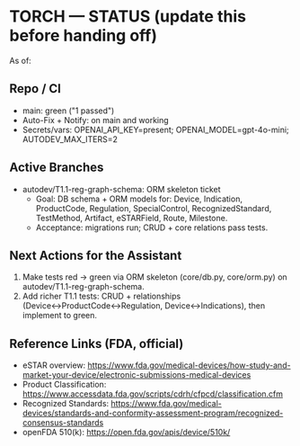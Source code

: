 # TORCH — STATUS (update this before handing off)

As of: <fill-date-here>

## Repo / CI
- main: green ("1 passed")
- Auto-Fix + Notify: on main and working
- Secrets/vars: OPENAI_API_KEY=present; OPENAI_MODEL=gpt-4o-mini; AUTODEV_MAX_ITERS=2

## Active Branches
- autodev/T1.1-reg-graph-schema: ORM skeleton ticket
  - Goal: DB schema + ORM models for: Device, Indication, ProductCode, Regulation, SpecialControl, RecognizedStandard, TestMethod, Artifact, eSTARField, Route, Milestone.
  - Acceptance: migrations run; CRUD + core relations pass tests.

## Next Actions for the Assistant
1) Make tests red → green via ORM skeleton (core/db.py, core/orm.py) on autodev/T1.1-reg-graph-schema.  
2) Add richer T1.1 tests: CRUD + relationships (Device↔ProductCode↔Regulation, Device↔Indications), then implement to green.

## Reference Links (FDA, official)
- eSTAR overview: https://www.fda.gov/medical-devices/how-study-and-market-your-device/electronic-submissions-medical-devices
- Product Classification: https://www.accessdata.fda.gov/scripts/cdrh/cfpcd/classification.cfm
- Recognized Standards: https://www.fda.gov/medical-devices/standards-and-conformity-assessment-program/recognized-consensus-standards
- openFDA 510(k): https://open.fda.gov/apis/device/510k/
